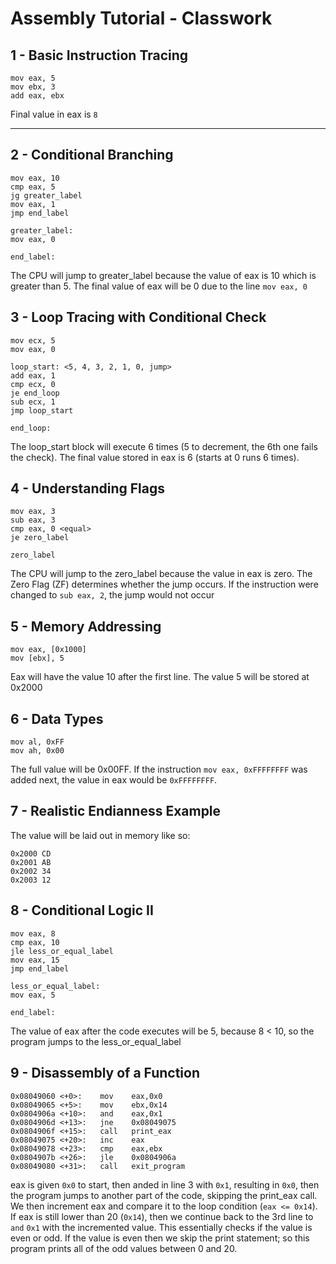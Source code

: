 # Assembly Tutorial - Classwork

## 1 - Basic Instruction Tracing

```
mov eax, 5
mov ebx, 3
add eax, ebx
```

Final value in eax is `8`

---

## 2 - Conditional Branching

```
mov eax, 10
cmp eax, 5
jg greater_label
mov eax, 1
jmp end_label

greater_label:
mov eax, 0

end_label:

```

The CPU will jump to greater_label because the value of eax is 10 which is greater than 5. The final value of eax will be 0 due to the line `mov eax, 0`

## 3 - Loop Tracing with Conditional Check

```
mov ecx, 5
mov eax, 0

loop_start: <5, 4, 3, 2, 1, 0, jump>
add eax, 1
cmp ecx, 0
je end_loop
sub ecx, 1
jmp loop_start

end_loop:

```

The loop_start block will execute 6 times (5 to decrement, the 6th one fails the check). The final value stored in eax is 6 (starts at 0 runs 6 times).

## 4 - Understanding Flags

```
mov eax, 3
sub eax, 3
cmp eax, 0 <equal>
je zero_label

zero_label

```

The CPU will jump to the zero_label because the value in eax is zero. The Zero Flag (ZF) determines whether the jump occurs. If the instruction were changed to `sub eax, 2`, the jump would not occur

## 5 - Memory Addressing

```
mov eax, [0x1000]
mov [ebx], 5

```

Eax will have the value 10 after the first line. The value 5 will be stored at 0x2000

## 6 - Data Types

```
mov al, 0xFF
mov ah, 0x00

```

The full value will be 0x00FF. If the instruction `mov eax, 0xFFFFFFFF` was added next, the value in eax would be `0xFFFFFFFF`.

## 7 - Realistic Endianness Example

The value will be laid out in memory like so:

```
0x2000 CD
0x2001 AB
0x2002 34
0x2003 12
```

## 8 - Conditional Logic II

```
mov eax, 8
cmp eax, 10
jle less_or_equal_label
mov eax, 15
jmp end_label

less_or_equal_label:
mov eax, 5

end_label:
```

The value of eax after the code executes will be 5, because 8 < 10, so the program jumps to the less_or_equal_label

## 9 - Disassembly of a Function

```
0x08049060 <+0>:    mov    eax,0x0          
0x08049065 <+5>:    mov    ebx,0x14         
0x0804906a <+10>:   and    eax,0x1          
0x0804906d <+13>:   jne    0x08049075       
0x0804906f <+15>:   call   print_eax        
0x08049075 <+20>:   inc    eax              
0x08049078 <+23>:   cmp    eax,ebx          
0x0804907b <+26>:   jle    0x0804906a       
0x08049080 <+31>:   call   exit_program
```

eax is given `0x0` to start, then anded in line 3 with `0x1`, resulting in `0x0`, then the program jumps to another part of the code, skipping the print_eax call. We then increment eax and compare it to the loop condition (`eax <= 0x14`). If eax is still lower than 20 (`0x14`), then we continue back to the 3rd line to `and` `0x1` with the incremented value. This essentially checks if the value is even or odd. If the value is even then we skip the print statement; so this program prints all of the odd values between 0 and 20.



